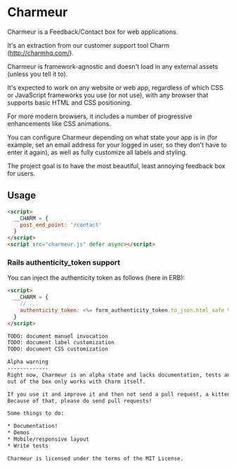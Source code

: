 Charmeur
========

Charmeur is a Feedback/Contact box for web applications. 

It's an extraction from our customer support tool Charm (http://charmhq.com/).

Charmeur is framework-agnostic and doesn't load in any external assets (unless you tell it to).

It's expected to work on any website or web app, regardless of which CSS or JavaScript frameworks
you use (or not use), with any browser that supports basic HTML and CSS positioning.

For more modern browsers, it includes a number of progressive enhancements like CSS animations.

You can configure Charmeur depending on what state your app is in (for example, set an
email address for your logged in user, so they don't have to enter it again), as well
as fully customize all labels and styling.

The project goal is to have the most beautiful, least annoying feedback box for users.

Usage
-----

```html
<script>
  __CHARM = {
    post_end_point: '/contact'
  }
</script>
<script src="charmeur.js" defer async></script>
```

### Rails authenticity_token support

You can inject the authenticity token as follows (here in ERB):

```html
<script>
  __CHARM = {
    // ...
    authenticity_token: <%= form_authenticity_token.to_json.html_safe %>
  }
</script>

TODO: document manuel invocation
TODO: document label customization
TODO: document CSS customization

Alpha warning
-------------
Right now, Charmeur is an alpha state and lacks documentation, tests and demos, and
out of the box only works with Charm itself.

If you use it and improve it and then not send a pull request, a kitten dies!
Because of that, please do send pull requests!

Some things to do:

* Documentation!
* Demos
* Mobile/responsive layout
* Write tests

Charmeur is licensed under the terms of the MIT License.